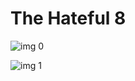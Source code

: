 # The Hateful 8

![img 0](https://fanart.tv/fanart/movies/273248/moviethumb/the-hateful-eight-56d5bde3958bd.jpg)

![img 1](https://i.imgur.com/M0ZgmTK.png)

